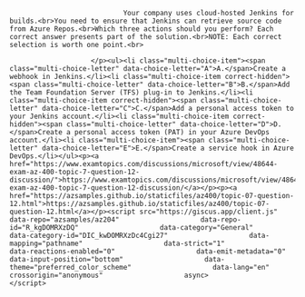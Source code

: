 <p class="card-text">
							
								Your company uses cloud-hosted Jenkins for builds.<br>You need to ensure that Jenkins can retrieve source code from Azure Repos.<br>Which three actions should you perform? Each correct answer presents part of the solution.<br>NOTE: Each correct selection is worth one point.<br>
							
						</p><ul><li class="multi-choice-item"><span class="multi-choice-letter" data-choice-letter="A">A.</span>Create a webhook in Jenkins.</li><li class="multi-choice-item correct-hidden"><span class="multi-choice-letter" data-choice-letter="B">B.</span>Add the Team Foundation Server (TFS) plug-in to Jenkins.</li><li class="multi-choice-item correct-hidden"><span class="multi-choice-letter" data-choice-letter="C">C.</span>Add a personal access token to your Jenkins account.</li><li class="multi-choice-item correct-hidden"><span class="multi-choice-letter" data-choice-letter="D">D.</span>Create a personal access token (PAT) in your Azure DevOps account.</li><li class="multi-choice-item"><span class="multi-choice-letter" data-choice-letter="E">E.</span>Create a service hook in Azure DevOps.</li></ul><p><a href="https://www.examtopics.com/discussions/microsoft/view/48644-exam-az-400-topic-7-question-12-discussion/">https://www.examtopics.com/discussions/microsoft/view/48644-exam-az-400-topic-7-question-12-discussion/</a></p><p><a href="https://azsamples.github.io/staticfiles/az400/topic-07-question-12.html">https://azsamples.github.io/staticfiles/az400/topic-07-question-12.html</a></p><script src="https://giscus.app/client.js"                    data-repo="azsamples/az204"                    data-repo-id="R_kgDOMRXzDQ"                    data-category="General"                    data-category-id="DIC_kwDOMRXzDc4Cgi27"                    data-mapping="pathname"                    data-strict="1"                    data-reactions-enabled="0"                    data-emit-metadata="0"                    data-input-position="bottom"                    data-theme="preferred_color_scheme"                    data-lang="en"                    crossorigin="anonymous"                    async>                    </script>
